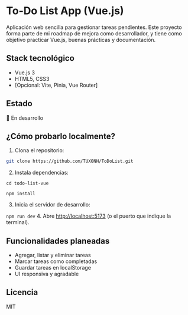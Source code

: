 # To-Do List App (Vue.js)

Aplicación web sencilla para gestionar tareas pendientes. Este proyecto forma parte de mi roadmap de mejora como desarrollador, y tiene como objetivo practicar Vue.js, buenas prácticas y documentación.

## Stack tecnológico
- Vue.js 3
- HTML5, CSS3
- [Opcional: Vite, Pinia, Vue Router]

## Estado
🚧 En desarrollo

## ¿Cómo probarlo localmente?
1. Clona el repositorio:
```bash 
git clone https://github.com/TUXONH/ToDoList.git
```

2. Instala dependencias:

``cd todo-list-vue``

``npm install``

3. Inicia el servidor de desarrollo:

``npm run dev``
4. Abre [http://localhost:5173](http://localhost:5173) (o el puerto que indique la terminal).

## Funcionalidades planeadas
- Agregar, listar y eliminar tareas
- Marcar tareas como completadas
- Guardar tareas en localStorage
- UI responsiva y agradable

## Licencia
MIT
